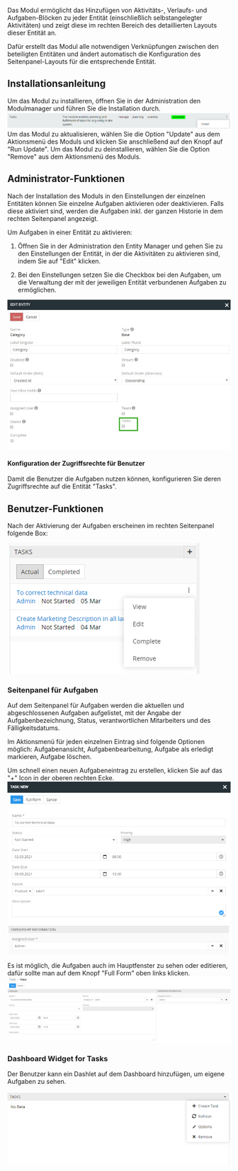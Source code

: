 Das Modul ermöglicht das Hinzufügen von Aktivitäts-, Verlaufs- und Aufgaben-Blöcken zu jeder Entität (einschließlich selbstangelegter Aktivitäten) und zeigt diese im rechten Bereich des detaillierten Layouts dieser Entität an. 

Dafür erstellt das Modul alle notwendigen Verknüpfungen zwischen den beteiligten Entitäten und ändert automatisch die Konfiguration des Seitenpanel-Layouts für die entsprechende Entität.

## Installationsanleitung

Um das Modul zu installieren, öffnen Sie in der Administration den Modulmanager und führen Sie die Installation durch.
![Install Activites Module](_assets/installation.png)
Um das Modul zu aktualisieren, wählen Sie die Option "Update" aus dem Aktionsmenü des Moduls und klicken Sie anschließend auf den Knopf auf "Run Update".
Um das Modul zu deinstallieren, wählen Sie die Option "Remove" aus dem Aktionsmenü des Moduls.

## Administrator-Funktionen 
Nach der Installation des Moduls in den Einstellungen der einzelnen Entitäten können Sie einzelne Aufgaben aktivieren oder deaktivieren. Falls diese aktiviert sind, werden die Aufgaben inkl. der ganzen Historie in dem rechten Seitenpanel angezeigt.

Um Aufgaben in einer Entität zu aktivieren:

1. Öffnen Sie in der Administration den Entity Manager und gehen Sie zu den Einstellungen der Entität, in der die Aktivitäten zu aktivieren sind, indem Sie auf "Edit" klicken.

2. Bei den Einstellungen setzen Sie die Checkbox bei den Aufgaben, um die Verwaltung der mit der jeweiligen Entität verbundenen Aufgaben zu ermöglichen. 

![Edit Entity Activities Active](_assets/edit-entity-task.jpg)

#### Konfiguration der Zugriffsrechte für Benutzer

Damit die Benutzer die Aufgaben nutzen können, konfigurieren Sie deren Zugriffsrechte auf die Entität "Tasks".

## Benutzer-Funktionen

Nach der Aktivierung der Aufgaben erscheinen im rechten Seitenpanel folgende Box: 

![Activities Panel All](_assets/task-side-panel.png)

### Seitenpanel für Aufgaben

Auf dem Seitenpanel für Aufgaben werden die aktuellen und abgeschlossenen Aufgaben aufgelistet, mit der Angabe der Aufgabenbezeichnung, Status, verantwortlichen Mitarbeiters und des Fälligkeitsdatums.

Im Aktionsmenü für jeden einzelnen Eintrag sind folgende Optionen möglich: Aufgabenansicht, Aufgabenbearbeitung, Aufgabe als erledigt markieren, Aufgabe löschen. 

Um schnell einen neuen Aufgabeneintrag zu erstellen, klicken Sie auf das "+" Icon in der oberen rechten Ecke. 
![Task Panel](_assets/task-new.png)

Es ist möglich, die Aufgaben auch im Hauptfenster zu sehen oder editieren, dafür sollte man auf dem Knopf "Full Form" oben links klicken. 
![Task Panel](_assets/task-new-full.png)
  
### Dashboard Widget for Tasks
  
Der Benutzer kann ein Dashlet auf dem Dashboard hinzufügen, um eigene Aufgaben zu sehen.

![Task Panel](_assets/tasks-widget.png)
